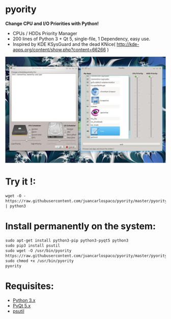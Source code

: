 pyority
=======

**Change CPU and I/O Priorities with Python!**

- CPUs / HDDs Priority Manager
- 200 lines of Python 3 + Qt 5, single-file, 1 Dependency, easy use.
- Inspired by KDE KSysGuard and the dead KNice( http://kde-apps.org/content/show.php?content=66266 )


![screenshot](https://raw.githubusercontent.com/juancarlospaco/pyority/master/temp.jpg)


# Try it !:

```
wget -O - https://raw.githubusercontent.com/juancarlospaco/pyority/master/pyority.py | python3
```

# Install permanently on the system:

```
sudo apt-get install python3-pip python3-pyqt5 python3
sudo pip3 install psutil
sudo wget -O /usr/bin/pyority https://raw.githubusercontent.com/juancarlospaco/pyority/master/pyority.py
sudo chmod +x /usr/bin/pyority
pyority
```

# Requisites:

- [Python 3.x](https://www.python.org "Python Homepage")
- [PyQt 5.x](http://www.riverbankcomputing.co.uk/software/pyqt/download5 "PyQt5 Homepage")
- [psutil](https://pypi.python.org/pypi?:action=display&name=psutil#downloads "psutil on pypi")
